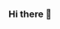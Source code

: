 ### Hi there 👋

<!--
**VictorCuaresma/VictorCuaresma** is a ✨ _special_ ✨ repository because its `README.md` (this file) appears on your GitHub profile.

Here are some ideas to get you started:

- 🔭 I’m currently working on ...
- 🌱 I’m currently learning ...
- 👯 I’m looking to collaborate on ...
- 🤔 I’m looking for help with ...
- 💬 Ask me about ...
- 📫 How to reach me: ...
- 😄 Pronouns: ...
-

<div id="header" align="center"/>
    <img src="https://media.giphy.com/media/QZkpIdieotn3i/giphy.gif" width="200" />
    <h1 align="center">Hi 👋, I'm Victor Cuaresma</h1>
    <h3 align="center">Soy Un Estudiante De La Carrera De Analisis De Sistemas Del IE Valle Grande</h3>
</div>
